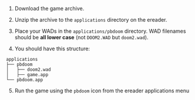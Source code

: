 1. Download the game archive.

2. Unzip the archive to the `applications` directory on the ereader.

3. Place your WADs in the `applications/pbdoom` directory. WAD filenames should
   be **all lower case** (not `DOOM2.WAD` but `doom2.wad`).

4. You should have this structure:
```
applications
├── pbdoom
│   ├── doom2.wad
│   ├── game.app
└── pbdoom.app
```

5. Run the game using the `pbdoom` icon from the ereader applications menu
